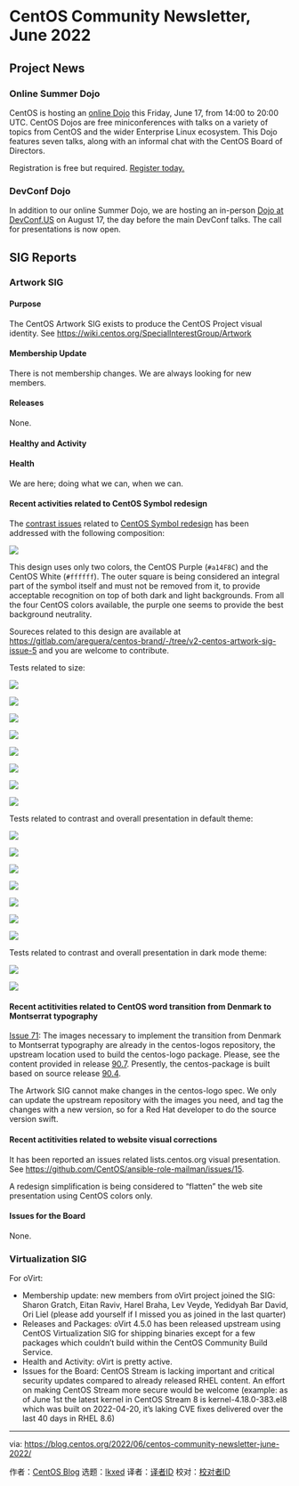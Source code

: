 [#]: subject: "CentOS Community Newsletter, June 2022"
[#]: via: "https://blog.centos.org/2022/06/centos-community-newsletter-june-2022/"
[#]: author: "CentOS Blog https://blog.centos.org"
[#]: collector: "lkxed"
[#]: translator: " "
[#]: reviewer: " "
[#]: publisher: " "
[#]: url: " "

CentOS Community Newsletter, June 2022
======

## Project News

### Online Summer Dojo

CentOS is hosting an [online Dojo][1] this Friday, June 17, from 14:00 to 20:00 UTC. CentOS Dojos are free miniconferences with talks on a variety of topics from CentOS and the wider Enterprise Linux ecosystem. This Dojo features seven talks, along with an informal chat with the CentOS Board of Directors.

Registration is free but required. [Register today.][2]

### DevConf Dojo

In addition to our online Summer Dojo, we are hosting an in-person [Dojo at DevConf.US][3] on August 17, the day before the main DevConf talks. The call for presentations is now open.

## SIG Reports

### Artwork SIG

#### Purpose

The CentOS Artwork SIG exists to produce the CentOS Project visual identity. See https://wiki.centos.org/SpecialInterestGroup/Artwork

#### Membership Update

There is not membership changes. We are always looking for new members.

#### Releases

None.

#### Healthy and Activity

#### Health

We are here; doing what we can, when we can.

#### Recent activities related to CentOS Symbol redesign

The [contrast issues][4] related to [CentOS Symbol redesign][5] has been addressed with the following composition:

![][6]

This design uses only two colors, the CentOS Purple (`#a14F8C`) and the CentOS White (`#ffffff`). The outer square is being considered an integral part of the symbol itself and must not be removed from it, to provide acceptable recognition on top of both dark and light backgrounds. From all the four CentOS colors available, the purple one seems to provide the best background neutrality.

Soureces related to this design are available at https://gitlab.com/areguera/centos-brand/-/tree/v2-centos-artwork-sig-issue-5 and you are welcome to contribute.

Tests related to size:

![][7]

![][8]

![][9]

![][10]

![][11]

![][12]

![][13]

![][14]

Tests related to contrast and overall presentation in default theme:

![][15]

![][16]

![][17]

![][18]

![][19]

![][20]

![][21]

Tests related to contrast and overall presentation in dark mode theme:

![][22]

![][23]

#### Recent actitivities related to CentOS word transition from Denmark to Montserrat typography

[Issue 71][24]: The images necessary to implement the transition from Denmark to Montserrat typography are already in the centos-logos repository, the upstream location used to build the centos-logo package. Please, see the content provided in release [90.7][25]. Presently, the centos-package is built based on source release [90.4][26].

The Artwork SIG cannot make changes in the centos-logo spec. We only can update the upstream repository with the images you need, and tag the changes with a new version, so for a Red Hat developer to do the source version swift.

#### Recent actitivities related to website visual corrections

It has been reported an issues related lists.centos.org visual presentation. See https://github.com/CentOS/ansible-role-mailman/issues/15.

A redesign simplification is being considered to “flatten” the web site presentation using CentOS colors only.

#### Issues for the Board

None.

### Virtualization SIG

For oVirt:

- Membership update: new members from oVirt project joined the SIG: Sharon Gratch, Eitan Raviv, Harel Braha, Lev Veyde, Yedidyah Bar David, Ori Liel (please add yourself if I missed you as joined in the last quarter)
- Releases and Packages: oVirt 4.5.0 has been released upstream using CentOS Virtualization SIG for shipping binaries except for a few packages which couldn’t build within the CentOS Community Build Service.
- Health and Activity: oVirt is pretty active.
- Issues for the Board: CentOS Stream is lacking important and critical security updates compared to already released RHEL content. An effort on making CentOS Stream more secure would be welcome (example: as of June 1st the latest kernel in CentOS Stream 8 is kernel-4.18.0-383.el8 which was built on 2022-04-20, it’s laking CVE fixes delivered over the last 40 days in RHEL 8.6)

--------------------------------------------------------------------------------

via: https://blog.centos.org/2022/06/centos-community-newsletter-june-2022/

作者：[CentOS Blog][a]
选题：[lkxed][b]
译者：[译者ID](https://github.com/译者ID)
校对：[校对者ID](https://github.com/校对者ID)

[a]: https://blog.centos.org
[b]: https://github.com/lkxed
[1]: https://wiki.centos.org/Events/Dojo/Summer2022
[2]: https://hopin.com/events/centos-dojo-summer-2022
[3]: https://wiki.centos.org/Events/Dojo/DevConfUS2022
[4]: https://git.centos.org/centos/Artwork/issue/5
[5]: https://git.centos.org/centos/Artwork/issue/1
[6]: https://i.imgur.com/Ug5ok9m.png
[7]: https://i.imgur.com/Su9doRU.png
[8]: https://i.imgur.com/ilrxist.png
[9]: https://i.imgur.com/445cl3p.png
[10]: https://i.imgur.com/yTnkgH8.png
[11]: https://i.imgur.com/h19TJya.png
[12]: https://i.imgur.com/NescFUO.png
[13]: https://i.imgur.com/MqDv5uD.png
[14]: https://i.imgur.com/nBzFCjz.png
[15]: https://i.imgur.com/oS1YskB.png
[16]: https://i.imgur.com/sN2Edpd.png
[17]: https://i.imgur.com/gjTzuDQ.jpg
[18]: https://i.imgur.com/gO8OvrR.png
[19]: https://i.imgur.com/kb5NYxx.png
[20]: https://i.imgur.com/1HC0aat.png
[21]: https://i.imgur.com/envtjj4.jpg
[22]: https://i.imgur.com/fSwrFER.jpg
[23]: https://i.imgur.com/ctFDq0Q.png
[24]: https://git.centos.org/centos/board/issue/71
[25]: https://github.com/CentOS/centos-logos/releases/tag/90.7
[26]: https://gitlab.com/redhat/centos-stream/rpms/centos-logos
